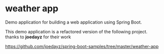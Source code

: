 # weather app
Demo application for building a web application using Spring Boot. 

This demo application is a refactored version of the following project. thanks to <b>joedayz</b> for their work

https://github.com/joedayz/spring-boot-samples/tree/master/weather-app

